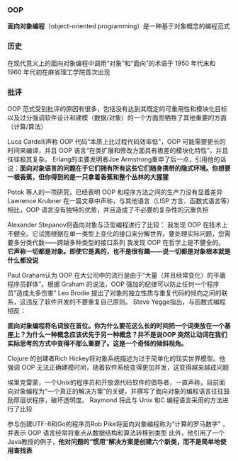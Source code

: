 ### OOP

**面向对象编程**（object-oriented programming）是一种基于对象概念的编程范式

### 历史

在现代意义上的面向对象编程中调用“对象”和“面向”的术语于 1950 年代末和 1960 年代初在麻省理工学院首次出现

### 批评

OOP 范式受到批评的原因有很多，包括没有达到其既定的可重用性和模块化目标以及过分强调软件设计和建模（数据/对象）的一个方面而牺牲了其他重要的方面（计算/算法）

Luca Cardelli声称 OOP 代码“本质上比过程代码效率低”，OOP 可能需要更长的时间来编译，并且 OOP 语言“在类扩展和修改方面具有极差的模块化特性”，并且往往极其复杂。 Erlang的主要发明者Joe Armstrong重申了后一点，引用他的话说：**面向对象语言的问题在于它们拥有所有这些它们随身携带的隐式环境。你想要一根香蕉，但你得到的是一只拿着香蕉和整个丛林的大猩猩**

Potok 等人的一项研究，已经表明 OOP 和程序方法之间的生产力没有显着差异
Lawrence Krubner 在一篇文章中声称，与其他语言（LISP 方言、函数式语言等）相比，OOP 语言没有独特的优势，并且造成了不必要的复杂性的沉重负担

Alexander Stepanov将面向对象与泛型编程进行了比较： 我发现 OOP 在技术上不健全。它试图根据在单一类型上变化的接口来分解世界。要处理实际问题，您需要多分类代数——跨越多种类型的接口系列 我发现 OOP 在哲学上是不健全的。**它声称一切都是对象。即使它是真的，也不是很有趣——说一切都是对象根本就是什么都没说**

Paul Graham认为 OOP 在大公司中的流行是由于“大量（并且经常变化）的平庸程序员群体”。根据 Graham 的说法，OOP 强加的纪律可以防止任何一个程序员“造成太多伤害”
Leo Brodie 提出了对象的独立性质与重复代码的倾向之间的联系，这违反了软件开发的不要重复自己原则。
Steve Yegge指出，与函数式编程相反：

**面向对象编程将名词放在首位。你为什么要花这么长的时间把一个词类放在一个基座上？为什么一种概念应该优先于另一种概念？并不是说OOP 突然让动词在我们实际思考的方式中变得不那么重要了。这是一个奇怪的倾斜视角。**

Clojure 的创建者Rich Hickey将对象系统描述为过于简单化的现实世界模型。他强调 OOP 无法正确建模时间，随着软件系统变得更加并发，这变得越来越成问题

埃里克雷蒙，一个Unix的程序员和开放源代码软件的倡导者，一直声称，目前面向对象编程为“一个真正的解决方案”的关键，并撰写了面向对象的编程语言往往鼓励厚层状程序，破坏透明度。 Raymond 将此与 Unix 和C 编程语言采用的方法进行了比较

参与创建UTF-8和Go的程序员Rob Pike将面向对象编程称为“计算的罗马数字” ，并表示 OOP 语言经常将重点从数据结构和算法转移到类型
此外，他引用了一个Java教授的例子，**他对问题的“惯用”解决方案是创建六个新类，而不是简单地使用查找表**